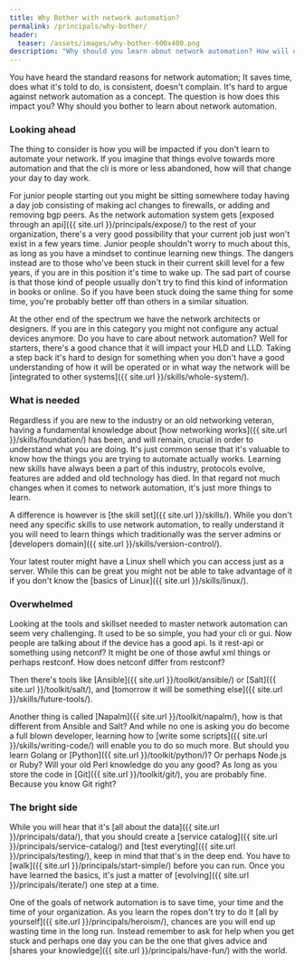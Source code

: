 ```yaml
---
title: Why Bother with network automation?
permalink: /principals/why-bother/
header:
  teaser: /assets/images/why-bother-600x400.png
description: "Why should you learn about network automation? How will not learning it impact you? Is it as hard as it's made out to be?"
---
```

You have heard the standard reasons for network automation; It saves time, does what it's told to do, is consistent, doesn't complain. It's hard to argue against network automation as a concept. The question is how does this impact you? Why should you bother to learn about network automation.

### Looking ahead
The thing to consider is how you will be impacted if you don't learn to automate your network. If you imagine that things evolve towards more automation and that the cli is more or less abandoned, how will that change your day to day work.

For junior people starting out you might be sitting somewhere today having a day job consisting of making acl changes to firewalls, or adding and removing bgp peers. As the network automation system gets [exposed through an api]({{ site.url }}/principals/expose/) to the rest of your organization, there's a very good possibility that your current job just won't exist in a few years time. Junior people shouldn't worry to much about this, as long as you have a mindset to continue learning new things. The dangers instead are to those who've been stuck in their current skill level for a few years, if you are in this position it's time to wake up. The sad part of course is that those kind of people usually don't try to find this kind of information in books or online. So if you have been stuck doing the same thing for some time, you're probably better off than others in a similar situation.

At the other end of the spectrum we have the network architects or designers. If you are in this category you might not configure any actual devices anymore. Do you have to care about network automation? Well for starters, there's a good chance that it will impact your HLD and LLD. Taking a step back it's hard to design for something when you don't have a good understanding of how it will be operated or in what way the network will be [integrated to other systems]({{ site.url }}/skills/whole-system/).

### What is needed
Regardless if you are new to the industry or an old networking veteran, having a fundamental knowledge about [how networking works]({{ site.url }}/skills/foundation/) has been, and will remain, crucial in order to understand what you are doing. It's just common sense that it's valuable to know how the things you are trying to automate actually works. Learning new skills have always been a part of this industry, protocols evolve, features are added and old technology has died. In that regard not much changes when it comes to network automation, it's just more things to learn.

A difference is however is [the skill set]({{ site.url }}/skills/). While you don't need any specific skills to use network automation, to really understand it you will need to learn things which traditionally was the server admins or [developers domain]({{ site.url }}/skills/version-control/).

Your latest router might have a Linux shell which you can access just as a server. While this can be great you might not be able to take advantage of it if you don't know the [basics of Linux]({{ site.url }}/skills/linux/).

### Overwhelmed

Looking at the tools and skillset needed to master network automation can seem very challenging. It used to be so simple, you had your cli or gui. Now people are talking about if the device has a good api. Is it rest-api or something using netconf? It might be one of those awful xml things or perhaps restconf. How does netconf differ from restconf?

Then there's tools like [Ansible]({{ site.url }}/toolkit/ansible/) or [Salt]({{ site.url }}/toolkit/salt/), and [tomorrow it will be something else]({{ site.url }}/skills/future-tools/).

Another thing is called [Napalm]({{ site.url }}/toolkit/napalm/), how is that different from Ansible and Salt? And while no one is asking you do become a full blown developer, learning how to [write some scripts]({{ site.url }}/skills/writing-code/) will enable you to do so much more. But should you learn Golang or [Python]({{ site.url }}/toolkit/python/)? Or perhaps Node.js or Ruby? Will your old Perl knowledge do you any good? As long as you store the code in [Git]({{ site.url }}/toolkit/git/), you are probably fine. Because you know Git right?

### The bright side
While you will hear that it's [all about the data]({{ site.url }}/principals/data/), that you should create a [service catalog]({{ site.url }}/principals/service-catalog/) and [test everyting]({{ site.url }}/principals/testing/), keep in mind that that's in the deep end. You have to [walk]({{ site.url }}/principals/start-simple/) before you can run. Once you have learned the basics, it's just a matter of [evolving]({{ site.url }}/principals/iterate/) one step at a time.

One of the goals of network automation is to save time, your time and the time of your organization. As you learn the ropes don't try to do it [all by yourself]({{ site.url }}/principals/heroism/), chances are you will end up wasting time in the long run. Instead remember to ask for help when you get stuck and perhaps one day you can be the one that gives advice and [shares your knowledge]({{ site.url }}/principals/have-fun/) with the world.
